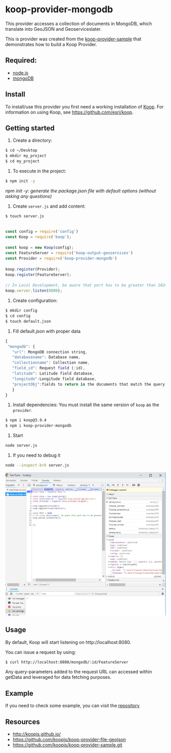 # koop-provider-mongodb

This provider accesses a collection of documents in MongoDB, which translate into GeoJSON and Geoserviceslater.

This is provider was created from the [koop-provider-sample](https://github.com/koopjs/koop-provider-sample) that demonstrates how to build a Koop Provider.

## Required:
- [node.js](https://nodejs.org/es/)
- [mongoDB](https://docs.mongodb.com/manual/installation/)

## Install
To install/use this provider you first need a working installation of [Koop](https://github.com/Esri/koop). For information on using Koop, see https://github.com/esri/koop.

## Getting started

1. Create a directory:
```sh
$ cd ~/Desktop
$ mkdir my_project
$ cd my_project
```
1. To execute in the project:
```sh
$ npm init -y
```
*npm init -y: generate the package.json file with default options (without asking any questions)*

1. Create `server.js` and add content:

  ```sh
  $ touch server.js
  ```

  ```js

  const config = require('config')
  const Koop = require('koop');

  const koop = new Koop(config);
  const FeatureServer = require('koop-output-geoservices')
  const Provider = require('koop-provider-mongodb')

  koop.register(Provider);
  koop.register(FeatureServer);

  // In Local Development, be aware that port has to be greater than 1024 ( Unpriviledge port)
  koop.server.listen(8080);

  ```

1. Create configuration:

 ```sh
$ mkdir config
$ cd config
$ touch default.json
```

1. Fill default.json with proper data
 ```js
{
  "mongodb": {
    "url": MongoDB connection string,
    "databasename": Database name,
    "collectionname": Collection name,
    "field_id": Request field (:id),
    "latitude": Latitude field database,
    "longitude":Longitude field database,
    "projectObj":fields to return in the documents that match the query filter.
    }
}
```

1. Install dependencies:
You must install the same version of `koop` as the `provider`.

  ```sh
  $ npm i koop@3.9.4
  $ npm i koop-provider-mongodb
  ```

1. Start

  ```sh
  node server.js
  ```
1. If you need to debug it

  ```sh
  node --inspect-brk server.js
  ```
![node_inspect](images/node_insp.png)

## Usage

By default, Koop will start listening on http://localhost:8080.

You can issue a request by using:

```sh
$ curl http://localhost:8080/mongodb/:id/FeatureServer
```

Any query-parameters added to the request URL can accessed within getData and leveraged for data fetching purposes.

## Example

If you need to check some example, you can visit the [repository](https://github.com/VaqueroFontenla/koop-provider-mongodb.git)

## Resources
- http://koopjs.github.io/
- https://github.com/koopjs/koop-provider-file-geojson
- https://github.com/koopjs/koop-provider-sample.git
